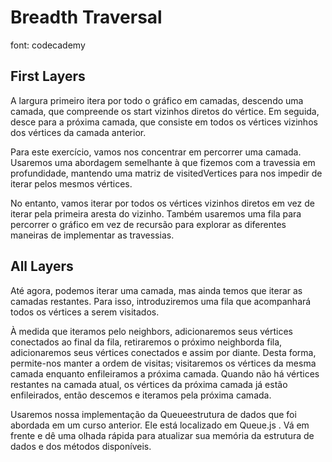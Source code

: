 # Breadth Traversal

font: codecademy

## First Layers

A largura primeiro itera por todo o gráfico em camadas, descendo uma camada, que compreende os start vizinhos diretos do vértice. Em seguida, desce para a próxima camada, que consiste em todos os vértices vizinhos dos vértices da camada anterior.

Para este exercício, vamos nos concentrar em percorrer uma camada. Usaremos uma abordagem semelhante à que fizemos com a travessia em profundidade, mantendo uma matriz de visitedVertices para nos impedir de iterar pelos mesmos vértices.

No entanto, vamos iterar por todos os vértices vizinhos diretos em vez de iterar pela primeira aresta do vizinho. Também usaremos uma fila para percorrer o gráfico em vez de recursão para explorar as diferentes maneiras de implementar as travessias.


## All Layers

Até agora, podemos iterar uma camada, mas ainda temos que iterar as camadas restantes. Para isso, introduziremos uma fila que acompanhará todos os vértices a serem visitados.

À medida que iteramos pelo neighbors, adicionaremos seus vértices conectados ao final da fila, retiraremos o próximo neighborda fila, adicionaremos seus vértices conectados e assim por diante. Desta forma, permite-nos manter a ordem de visitas; visitaremos os vértices da mesma camada enquanto enfileiramos a próxima camada. Quando não há vértices restantes na camada atual, os vértices da próxima camada já estão enfileirados, então descemos e iteramos pela próxima camada.

Usaremos nossa implementação da Queueestrutura de dados que foi abordada em um curso anterior. Ele está localizado em Queue.js . Vá em frente e dê uma olhada rápida para atualizar sua memória da estrutura de dados e dos métodos disponíveis.
